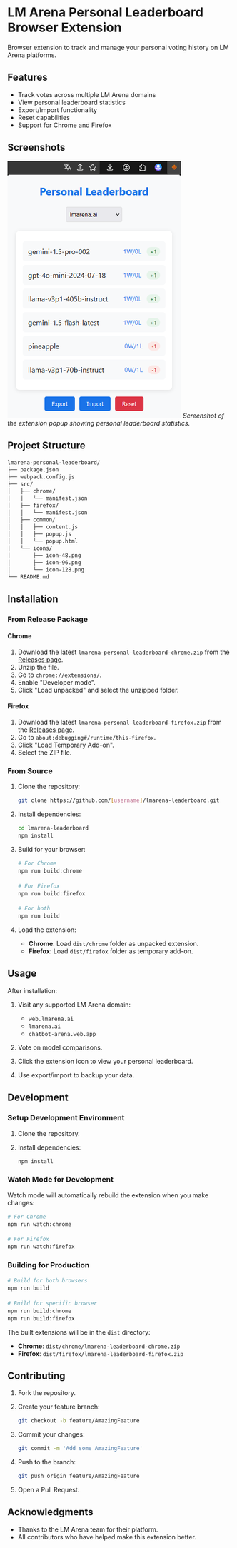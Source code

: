# LM Arena Personal Leaderboard Browser Extension

Browser extension to track and manage your personal voting history on LM Arena platforms.

## Features

- Track votes across multiple LM Arena domains
- View personal leaderboard statistics
- Export/Import functionality
- Reset capabilities
- Support for Chrome and Firefox

## Screenshots

![Popup](screenshots/1.png)
*Screenshot of the extension popup showing personal leaderboard statistics.*

## Project Structure

```
lmarena-personal-leaderboard/
├── package.json
├── webpack.config.js
├── src/
│   ├── chrome/
│   │   └── manifest.json
│   ├── firefox/
│   │   └── manifest.json
│   ├── common/
│   │   ├── content.js
│   │   ├── popup.js
│   │   └── popup.html
│   └── icons/
│       ├── icon-48.png
│       ├── icon-96.png
│       └── icon-128.png
└── README.md
```

## Installation

### From Release Package

#### Chrome

1. Download the latest `lmarena-personal-leaderboard-chrome.zip` from the [Releases page](https://github.com/wrapss/lmarena-personal-leaderboard/releases).
2. Unzip the file.
3. Go to `chrome://extensions/`.
4. Enable "Developer mode".
5. Click "Load unpacked" and select the unzipped folder.

#### Firefox

1. Download the latest `lmarena-personal-leaderboard-firefox.zip` from the [Releases page](https://github.com/wrapss/lmarena-personal-leaderboard/releases).
2. Go to `about:debugging#/runtime/this-firefox`.
3. Click "Load Temporary Add-on".
4. Select the ZIP file.

### From Source

1. Clone the repository:

   ```bash
   git clone https://github.com/[username]/lmarena-leaderboard.git
   ```

2. Install dependencies:

   ```bash
   cd lmarena-leaderboard
   npm install
   ```

3. Build for your browser:

   ```bash
   # For Chrome
   npm run build:chrome

   # For Firefox
   npm run build:firefox

   # For both
   npm run build
   ```

4. Load the extension:

   - **Chrome**: Load `dist/chrome` folder as unpacked extension.
   - **Firefox**: Load `dist/firefox` folder as temporary add-on.

## Usage

After installation:

1. Visit any supported LM Arena domain:
   - `web.lmarena.ai`
   - `lmarena.ai`
   - `chatbot-arena.web.app`

2. Vote on model comparisons.
3. Click the extension icon to view your personal leaderboard.
4. Use export/import to backup your data.

## Development

### Setup Development Environment

1. Clone the repository.
2. Install dependencies:

   ```bash
   npm install
   ```

### Watch Mode for Development

Watch mode will automatically rebuild the extension when you make changes:

```bash
# For Chrome
npm run watch:chrome

# For Firefox
npm run watch:firefox
```

### Building for Production

```bash
# Build for both browsers
npm run build

# Build for specific browser
npm run build:chrome
npm run build:firefox
```

The built extensions will be in the `dist` directory:

- **Chrome**: `dist/chrome/lmarena-leaderboard-chrome.zip`
- **Firefox**: `dist/firefox/lmarena-leaderboard-firefox.zip`

## Contributing

1. Fork the repository.
2. Create your feature branch:

   ```bash
   git checkout -b feature/AmazingFeature
   ```

3. Commit your changes:

   ```bash
   git commit -m 'Add some AmazingFeature'
   ```

4. Push to the branch:

   ```bash
   git push origin feature/AmazingFeature
   ```

5. Open a Pull Request.
   
## Acknowledgments

- Thanks to the LM Arena team for their platform.
- All contributors who have helped make this extension better.